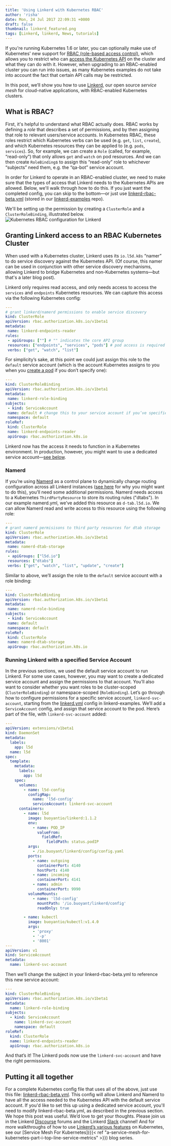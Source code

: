 ```yaml
---
title: 'Using Linkerd with Kubernetes RBAC'
author: 'risha'
date: Mon, 24 Jul 2017 22:09:31 +0000
draft: false
thumbnail: linkerd_featured.png
tags: [Linkerd, linkerd, News, tutorials]
---
```


If you're running Kubernetes 1.6 or later, you can optionally make use of
Kubernetes' new support for [RBAC (role-based access
control)](http://blog.kubernetes.io/2017/04/rbac-support-in-kubernetes.html),
which allows you to restrict who can [access the Kubernetes
API](https://kubernetes.io/docs/admin/accessing-the-api/) on the cluster and
what they can do with it. However, when upgrading to an RBAC-enabled cluster you
can run into issues, as many Kubernetes examples do not take into account the
fact that certain API calls may be restricted.

In this post, we’ll show you how to use [Linkerd](https://linkerd.io), our open
source _service mesh_ for cloud-native applications, with RBAC-enabled
Kubernetes clusters.

## What is RBAC?

First, it's helpful to understand what RBAC actually does. RBAC works by
defining a _role_ that describes a set of permissions, and by then assigning
that role to relevant users/service accounts. In Kubernetes RBAC, these roles
restrict which Kubernetes verbs can be used (e.g. `get`, `list`, `create`), and
which Kubernetes resources they can be applied to (e.g. `pods`, `services`). So,
for example, we can create a `Role` (called, for example, “read-only”) that only
allows `get` and `watch` on pod resources. And we can then create `RoleBinding`s
to assign this “read-only” role to whichever “subjects” need them, e.g. the
“qa-bot” service account.

In order for Linkerd to operate in an RBAC-enabled cluster, we need to make sure
that the types of access that Linkerd needs to the Kubernetes APIs are allowed.
Below, we'll walk through how to do this. If you just want the completed config,
you can skip to the bottom—or just
use [linkerd-rbac-beta.yml][linkerd-rbac] (stored in
our [linkerd-examples][linkerd-example] repo).

We'll be setting up the permission by creating a `ClusterRole` and a
`ClusterRoleBinding`, illustrated below. ![Kubernetes RBAC configuration for
Linkerd](/uploads/2018/05/blog_rbac_configuration-1024x517.png 'Linkerd RBAC
config, as specified in linkerd-rbac-beta.yml')

## Granting Linkerd access to an RBAC Kubernetes Cluster

When used with a Kubernetes cluster, Linkerd uses its `io.l5d.k8s` “namer” to do
service discovery against the Kubernetes API. (Of course, this namer can be used
in conjunction with other service discovery mechanisms, allowing Linkerd to
bridge Kubernetes and non-Kubernetes systems—but that's a later blog post).

Linkerd only requires read access, and only needs access to access the
`services` and `endpoints` Kubernetes resources. We can capture this access via
the following Kubernetes config:

```yml
---
# grant linkerd/namerd permissions to enable service discovery
kind: ClusterRole
apiVersion: rbac.authorization.k8s.io/v1beta1
metadata:
 name: linkerd-endpoints-reader
rules:
 - apiGroups: [""] # "" indicates the core API group
 resources: ["endpoints", "services", "pods"] # pod access is required for the *-legacy.yml examples in linkerd-examples
 verbs: ["get", "watch", "list"]
```

For simplicity’s sake, at this point we could just assign this role to the
`default` service account (which is the account Kubernetes assigns to you when
you [create a
pod](https://kubernetes.io/docs/tasks/configure-pod-container/configure-service-account/)
if you don’t specify one):

```yml
---
kind: ClusterRoleBinding
apiVersion: rbac.authorization.k8s.io/v1beta1
metadata:
 name: linkerd-role-binding
subjects:
 - kind: ServiceAccount
 name: default # change this to your service account if you’ve specified one
 namespace: default
roleRef:
 kind: ClusterRole
 name: linkerd-endpoints-reader
 apiGroup: rbac.authorization.k8s.io
```

Linkerd now has the access it needs to function in a Kubernetes environment. In
production, however, you might want to use a dedicated service account—[see
below](#running-with-service-account).

### Namerd

If you’re using
[Namerd](https://github.com/linkerd/linkerd/blob/master/namerd/README.md) as a
control plane to dynamically change routing configuration across all Linkerd
instances ([see
here](https://buoyant.io/2016/11/04/a-service-mesh-for-kubernetes-part-iv-continuous-deployment-via-traffic-shifting/)
for why you might want to do this), you’ll need some additional permissions.
Namerd needs access to a Kubernetes `ThirdPartyResource` to store its routing
rules ("dtabs"). In our example namerd.yml, we’ve added this resource as
`d-tab.l5d.io`. We can allow Namerd read and write access to this resource using
the following role:

```yml
---
# grant namerd permisisons to third party resources for dtab storage
kind: ClusterRole
apiVersion: rbac.authorization.k8s.io/v1beta1
metadata:
 name: namerd-dtab-storage
rules:
 - apiGroups: ["l5d.io"]
 resources: ["dtabs"]
 verbs: ["get", "watch", "list", "update", "create"]
```

Similar to above, we’ll assign the role to the `default` service account with a
role binding:

```yml
---
kind: ClusterRoleBinding
apiVersion: rbac.authorization.k8s.io/v1beta1
metadata:
 name: namerd-role-binding
subjects:
 - kind: ServiceAccount
 name: default
 namespace: default
roleRef:
 kind: ClusterRole
 name: namerd-dtab-storage
 apiGroup: rbac.authorization.k8s.io
```

### Running Linkerd with a specified Service Account

In the previous sections, we used the default service account to run Linkerd.
For some use cases, however, you may want to create a dedicated service account
and assign the permissions to that account. You’ll also want to consider whether
you want roles to be cluster-scoped (`ClusterRoleBinding`) or namespace-scoped
(`RoleBinding`). Let’s go through how to configure permissions for a specific
service account, `linkerd-svc-account`, starting from the
[linkerd.yml][daemonset] config in linkerd-examples. We’ll add a
`ServiceAccount` config, and assign that service account to the pod. Here’s part
of the file, with `linkerd-svc-account` added:

```yml
---
apiVersion: extensions/v1beta1
kind: DaemonSet
metadata:
  labels:
    app: l5d
  name: l5d
spec:
  template:
    metadata:
      labels:
        app: l5d
    spec:
      volumes:
        - name: l5d-config
          configMap:
            name: 'l5d-config'
            serviceAccount: linkerd-svc-account
      containers:
        - name: l5d
          image: buoyantio/linkerd:1.1.2
          env:
            - name: POD_IP
              valueFrom:
                fieldRef:
                  fieldPath: status.podIP
          args:
            - /io.buoyant/linkerd/config/config.yaml
          ports:
            - name: outgoing
              containerPort: 4140
              hostPort: 4140
            - name: incoming
              containerPort: 4141
            - name: admin
              containerPort: 9990
          volumeMounts:
            - name: 'l5d-config'
              mountPath: '/io.buoyant/linkerd/config'
              readOnly: true

        - name: kubectl
          image: buoyantio/kubectl:v1.4.0
          args:
            - 'proxy'
            - '-p'
            - '8001'
---
apiVersion: v1
kind: ServiceAccount
metadata:
  name: linkerd-svc-account
```

Then we’ll change the subject in your linkerd-rbac-beta.yml to reference this
new service account:

```yml
---
kind: ClusterRoleBinding
apiVersion: rbac.authorization.k8s.io/v1beta1
metadata:
  name: linkerd-role-binding
subjects:
  - kind: ServiceAccount
    name: linkerd-svc-account
    namespace: default
roleRef:
  kind: ClusterRole
  name: linkerd-endpoints-reader
  apiGroup: rbac.authorization.k8s.io
```

And that’s it! The Linkerd pods now use the `linkerd-svc-account` and have the
right permissions.

## Putting it all together

For a complete Kubernetes config file that uses all of the above, just use this
file: [linkerd-rbac-beta.yml](https://raw.githubusercontent.com/linkerd/linkerd-examples/master/k8s-daemonset/k8s/linkerd-rbac-beta.yml).
This config will allow Linkerd and Namerd to have all the access needed to the
Kubernetes API with the default service account. If you'd like to set this up
using a dedicated service account, you'll need to modify linkerd-rbac-beta.yml,
as described in the previous section. We hope this post was useful. We’d love to
get your thoughts. Please join us in the Linkerd
[Discourse](https://discourse.linkerd.io/) forums and the Linkerd
[Slack](https://slack.linkerd.io/) channel! And for more walkthroughs of how to
use [Linkerd’s various features](https://linkerd.io/features/index.html) on
Kubernetes, see our [Service Mesh For Kubernetes]({{< ref
"a-service-mesh-for-kubernetes-part-i-top-line-service-metrics" >}}) blog
series.

[daemonset]: https://raw.githubusercontent.com/linkerd/linkerd-examples/master/k8s-daemonset/k8s/linkerd.yml
[linkerd-rbac]: https://github.com/linkerd/linkerd-examples/blob/master/k8s-daemonset/k8s/linkerd-rbac-beta.yml
[linkerd-example]: https://github.com/linkerd/linkerd-examples/tree/master/k8s-daemonset
